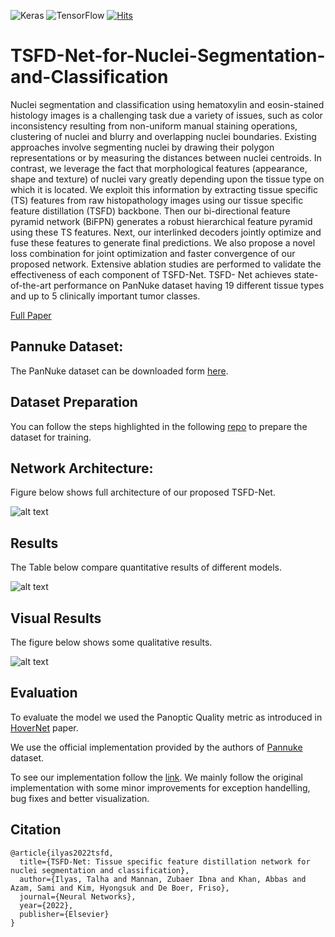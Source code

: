 <img alt="Keras" src="https://img.shields.io/badge/Keras%20-%23D00000.svg?&style=for-the-badge&logo=Keras&logoColor=white"/> <img alt="TensorFlow" src="https://img.shields.io/badge/TensorFlow%20-%23FF6F00.svg?&style=for-the-badge&logo=TensorFlow&logoColor=white" /> [![Hits](https://hits.seeyoufarm.com/api/count/incr/badge.svg?url=https%3A%2F%2Fgithub.com%2FMr-TalhaIlyas%2FTSFD&count_bg=%2379C83D&title_bg=%23555555&icon=&icon_color=%23E7E7E7&title=hits&edge_flat=false)](https://hits.seeyoufarm.com)

# TSFD-Net-for-Nuclei-Segmentation-and-Classification

Nuclei segmentation and classification using hematoxylin and eosin-stained histology images is a challenging task due a variety of issues, such as color inconsistency resulting from non-uniform manual staining operations, clustering of nuclei and blurry and overlapping nuclei boundaries. Existing approaches involve segmenting nuclei by drawing their polygon representations or by measuring the distances between nuclei centroids. In contrast, we leverage the fact that morphological features (appearance, shape and texture) of nuclei vary greatly depending upon the tissue type on which it is located. We exploit this information by extracting tissue specific (TS) features from raw histopathology images using our tissue specific feature distillation (TSFD) backbone. Then our bi-directional feature pyramid network (BiFPN) generates a robust hierarchical feature pyramid using these TS features. Next, our interlinked decoders jointly optimize and fuse these features to generate final predictions. We also propose a novel loss combination for joint optimization and faster convergence of our proposed network. Extensive ablation studies are performed to validate the effectiveness of each component of TSFD-Net. TSFD- Net achieves state-of-the-art performance on PanNuke dataset having 19 different tissue types and up to 5 clinically important tumor classes. 

[Full Paper](https://doi.org/10.1016/j.neunet.2022.02.020)

## Pannuke Dataset:

The PanNuke dataset can be downloaded form [here](https://warwick.ac.uk/fac/sci/dcs/research/tia/data/pannuke).

## Dataset Preparation

You can follow the steps highlighted in the following [repo](https://github.com/Mr-TalhaIlyas/Prerpcessing-PanNuke-Nuclei-Instance-Segmentation-Dataset) to prepare the dataset for training.

## Network Architecture:

Figure below shows full architecture of our proposed TSFD-Net.

![alt text](https://gitfront.io/r/talha/6869f722e912f647c023710f40c958495046fca9/TSFD/raw/screens/img1.png)


## Results

The Table below compare quantitative results of different models.


![alt text](https://gitfront.io/r/talha/6869f722e912f647c023710f40c958495046fca9/TSFD/raw/screens/results.png)

  
## Visual Results
The figure below shows some qualitative results.


![alt text](https://gitfront.io/r/talha/6869f722e912f647c023710f40c958495046fca9/TSFD/raw/screens/img3.png)

## Evaluation

To evaluate the model we used the Panoptic Quality metric as introduced in [HoverNet](https://www.sciencedirect.com/science/article/pii/S1361841519301045) paper.

We use the official implementation provided by the authors of [Pannuke](https://jgamper.github.io/PanNukeDataset/) dataset.

To see our implementation follow the [link](https://github.com/Mr-TalhaIlyas/TSFD-Net-for-Nuclei-Segmentation-and-Classification/tree/master/eval).
We mainly follow the original implementation with some minor improvements for exception handelling, bug fixes and better visualization.


## Citation 

```
@article{ilyas2022tsfd,
  title={TSFD-Net: Tissue specific feature distillation network for nuclei segmentation and classification},
  author={Ilyas, Talha and Mannan, Zubaer Ibna and Khan, Abbas and Azam, Sami and Kim, Hyongsuk and De Boer, Friso},
  journal={Neural Networks},
  year={2022},
  publisher={Elsevier}
}
```



